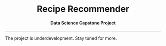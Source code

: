 <center><h1> Recipe Recommender </h1>

<h4>Data Science Capstone Project</h4></center>

---

The project is underdevelopment. Stay tuned for more.
